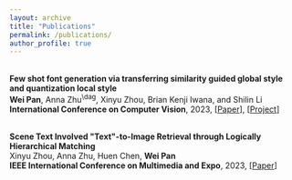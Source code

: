 ```yaml
---
layout: archive
title: "Publications"
permalink: /publications/
author_profile: true
---
```



<p>
<br>
<strong>
Few shot font generation via transferring similarity guided global style and quantization local style
</strong>
<br>
  <strong>Wei Pan</strong>, Anna Zhu<sup>\dag</sup>, Xinyu Zhou, Brian Kenji Iwana, and Shilin Li
<br>
  <strong>International Conference on Computer Vision</strong>, 2023, [<a href="https://arxiv.org/abs/2309.00827">Paper</a>], [<a href="https://github.com/awei669/VQ-Font">Project</a>]
</p>



<p>
<br>
<strong>
Scene Text Involved "Text"-to-Image Retrieval through Logically Hierarchical Matching
</strong>
<br>
   Xinyu Zhou, Anna Zhu, Huen Chen, <strong>Wei Pan</strong>
<br>
  <strong>IEEE International Conference on Multimedia and Expo</strong>, 2023, [<a href="https://ieeexplore.ieee.org/abstract/document/10219982">Paper</a>]
</p>

